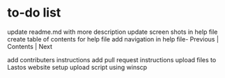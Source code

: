 # to-do list

update readme.md with more description
update screen shots in help file
create table of contents for help file
add  navigation in help file- Previous | Contents | Next

add contributers instructions
add pull request instructions
upload files to Lastos website
setup upload script using winscp
